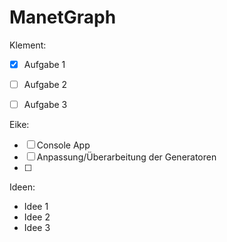 # ManetGraph

Klement:
- [x] Aufgabe 1
- [ ] Aufgabe 2
- [ ] Aufgabe 3


Eike: 
- [ ] Console App
- [ ] Anpassung/Überarbeitung der Generatoren
- [ ] 

Ideen:
- Idee 1
- Idee 2
- Idee 3
